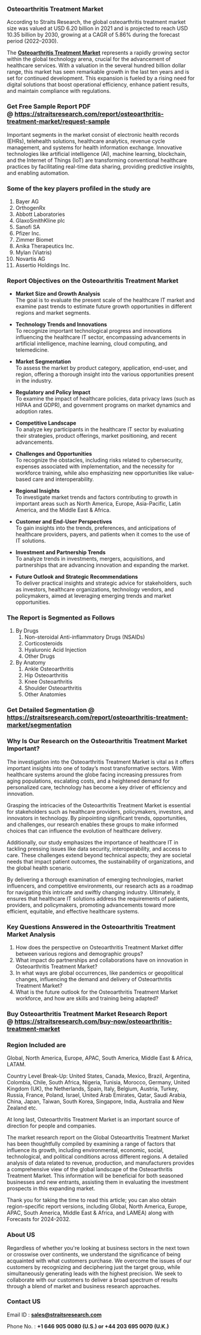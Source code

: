 <h3><strong>Osteoarthritis Treatment Market</strong></h3>
<p>According to Straits Research, the global osteoarthritis treatment market size was valued at USD 6.20 billion in 2021 and is projected to reach USD 10.35 billion by 2030, growing at a CAGR of 5.86% during the forecast period (2022–2030).</p>
<p>The <strong><a href=https://straitsresearch.com/report/osteoarthritis-treatment-market>Osteoarthritis Treatment Market</a></strong> represents a rapidly growing sector within the global technology arena, crucial for the advancement of healthcare services. With a valuation in the several hundred billion dollar range, this market has seen remarkable growth in the last ten years and is set for continued development. This expansion is fueled by a rising need for digital solutions that boost operational efficiency, enhance patient results, and maintain compliance with regulations.</p>
<h3><strong>Get Free Sample Report PDF @&nbsp;<a href=https://straitsresearch.com/report/osteoarthritis-treatment-market/request-sample>https://straitsresearch.com/report/osteoarthritis-treatment-market/request-sample</a></strong></h3>
<p>Important segments in the market consist of electronic health records (EHRs), telehealth solutions, healthcare analytics, revenue cycle management, and systems for health information exchange. Innovative technologies like artificial intelligence (AI), machine learning, blockchain, and the Internet of Things (IoT) are transforming conventional healthcare practices by facilitating real-time data sharing, providing predictive insights, and enabling automation.</p>
<h3><strong>Some of the key players profiled in the study are</strong></h3>
<p><ol>
<li>Bayer AG</li>
<li>OrthogenRx</li>
<li>Abbott Laboratories</li>
<li>GlaxoSmithKline plc</li>
<li>Sanofi SA</li>
<li>Pfizer Inc.</li>
<li>Zimmer Biomet</li>
<li>Anika Therapeutics Inc.</li>
<li>Mylan (Viatris)</li>
<li>Novartis AG</li>
<li>Assertio Holdings Inc.</li>
</ol></p>
<h3>Report Objectives on the Osteoarthritis Treatment Market</h3>
<ul>
<li>
<p><strong>Market Size and Growth Analysis</strong><br />The goal is to evaluate the present scale of the healthcare IT market and examine past trends to estimate future growth opportunities in different regions and market segments.</p>
</li>
<li>
<p><strong>Technology Trends and Innovations</strong><br />To recognize important technological progress and innovations influencing the healthcare IT sector, encompassing advancements in artificial intelligence, machine learning, cloud computing, and telemedicine.</p>
</li>
<li>
<p><strong>Market Segmentation</strong><br />To assess the market by product category, application, end-user, and region, offering a thorough insight into the various opportunities present in the industry.</p>
</li>
<li>
<p><strong>Regulatory and Policy Impact</strong><br />To examine the impact of healthcare policies, data privacy laws (such as HIPAA and GDPR), and government programs on market dynamics and adoption rates.</p>
</li>
<li>
<p><strong>Competitive Landscape</strong><br />To analyze key participants in the healthcare IT sector by evaluating their strategies, product offerings, market positioning, and recent advancements.</p>
</li>
<li>
<p><strong>Challenges and Opportunities</strong><br />To recognize the obstacles, including risks related to cybersecurity, expenses associated with implementation, and the necessity for workforce training, while also emphasizing new opportunities like value-based care and interoperability.</p>
</li>
<li>
<p><strong>Regional Insights</strong><br />To investigate market trends and factors contributing to growth in important areas such as North America, Europe, Asia-Pacific, Latin America, and the Middle East &amp; Africa.</p>
</li>
<li>
<p><strong>Customer and End-User Perspectives</strong><br />To gain insights into the trends, preferences, and anticipations of healthcare providers, payers, and patients when it comes to the use of IT solutions.</p>
</li>
<li>
<p><strong>Investment and Partnership Trends</strong><br />To analyze trends in investments, mergers, acquisitions, and partnerships that are advancing innovation and expanding the market.</p>
</li>
<li>
<p><strong>Future Outlook and Strategic Recommendations</strong><br />To deliver practical insights and strategic advice for stakeholders, such as investors, healthcare organizations, technology vendors, and policymakers, aimed at leveraging emerging trends and market opportunities.</p>
</li>
</ul>
<h3><strong>The Report is Segmented as Follows</strong></h3>
<p><ol>
<li>By Drugs
<ol>
<li>Non-steroidal Anti-inflammatory Drugs (NSAIDs)</li>
<li>Corticosteroids</li>
<li>Hyaluronic Acid Injection</li>
<li>Other Drugs</li>
</ol>
</li>
<li>By Anatomy
<ol>
<li>Ankle Osteoarthritis</li>
<li>Hip Osteoarthritis</li>
<li>Knee Osteoarthritis</li>
<li>Shoulder Osteoarthritis</li>
<li>Other Anatomies</li>
</ol>
</li>
</ol></p>
<h3>Get Detailed Segmentation @ <a href=https://straitsresearch.com/report/osteoarthritis-treatment-market/segmentation>https://straitsresearch.com/report/osteoarthritis-treatment-market/segmentation</a></h3>
<h3>Why Is Our Research on the&nbsp;Osteoarthritis Treatment Market Important?</h3>
<p>The investigation into the Osteoarthritis Treatment Market is vital as it offers important insights into one of today&rsquo;s most transformative sectors. With healthcare systems around the globe facing increasing pressures from aging populations, escalating costs, and a heightened demand for personalized care, technology has become a key driver of efficiency and innovation.</p>
<p>Grasping the intricacies of the Osteoarthritis Treatment Market is essential for stakeholders such as healthcare providers, policymakers, investors, and innovators in technology. By pinpointing significant trends, opportunities, and challenges, our research enables these groups to make informed choices that can influence the evolution of healthcare delivery.</p>
<p>Additionally, our study emphasizes the importance of healthcare IT in tackling pressing issues like data security, interoperability, and access to care. These challenges extend beyond technical aspects; they are societal needs that impact patient outcomes, the sustainability of organizations, and the global health scenario.</p>
<p>By delivering a thorough examination of emerging technologies, market influencers, and competitive environments, our research acts as a roadmap for navigating this intricate and swiftly changing industry. Ultimately, it ensures that healthcare IT solutions address the requirements of patients, providers, and policymakers, promoting advancements toward more efficient, equitable, and effective healthcare systems.</p>
<h3>Key Questions Answered in the&nbsp;Osteoarthritis Treatment Market&nbsp;Analysis</h3>
<ol>
<li>How does the perspective on Osteoarthritis Treatment Market differ between various regions and demographic groups?</li>
<li>What impact do partnerships and collaborations have on innovation in Osteoarthritis Treatment Market?</li>
<li>In what ways are global occurrences, like pandemics or geopolitical changes, influencing the demand and delivery of Osteoarthritis Treatment Market?</li>
<li>What is the future outlook for the Osteoarthritis Treatment Market workforce, and how are skills and training being adapted?</li>
</ol>
<h3>Buy Osteoarthritis Treatment Market Research Report @&nbsp;<strong><a href=https://straitsresearch.com/buy-now/osteoarthritis-treatment-market>https://straitsresearch.com/buy-now/osteoarthritis-treatment-market</a></strong></h3>
<h3>Region Included are</h3>
<p>Global, North America, Europe, APAC, South America, Middle East &amp; Africa, LATAM.</p>
<p>Country Level Break-Up: United States, Canada, Mexico, Brazil, Argentina, Colombia, Chile, South Africa, Nigeria, Tunisia, Morocco, Germany, United Kingdom (UK), the Netherlands, Spain, Italy, Belgium, Austria, Turkey, Russia, France, Poland, Israel, United Arab Emirates, Qatar, Saudi Arabia, China, Japan, Taiwan, South Korea, Singapore, India, Australia and New Zealand etc.</p>
<p>At long last, Osteoarthritis Treatment Market is an important source of direction for people and companies.</p>
<p>The market research report on the Global Osteoarthritis Treatment Market has been thoughtfully compiled by examining a range of factors that influence its growth, including environmental, economic, social, technological, and political conditions across different regions. A detailed analysis of data related to revenue, production, and manufacturers provides a comprehensive view of the global landscape of the Osteoarthritis Treatment Market. This information will be beneficial for both seasoned businesses and new entrants, assisting them in evaluating the investment prospects in this expanding market.</p>
<p>Thank you for taking the time to read this article; you can also obtain region-specific report versions, including Global, North America, Europe, APAC, South America, Middle East &amp; Africa, and LAMEA) along with Forecasts for 2024-2032.</p>
<h3>About US</h3>
<p>Regardless of whether you're looking at business sectors in the next town or crosswise over continents, we understand the significance of being acquainted with what customers purchase. We overcome the issues of our customers by recognizing and deciphering just the target group, while simultaneously generating leads with the highest precision. We seek to collaborate with our customers to deliver a broad spectrum of results through a blend of market and business research approaches.</p>
<h3>Contact US</h3>
<p>Email ID :&nbsp;<strong><a href=mailto:sales@straitsresearch.com>sales@straitsresearch.com</a></strong></p>
<p>Phone No. :&nbsp;<strong>+1 646 905 0080 (U.S.) or&nbsp;+44 203 695 0070 (U.K.)</strong></p>
